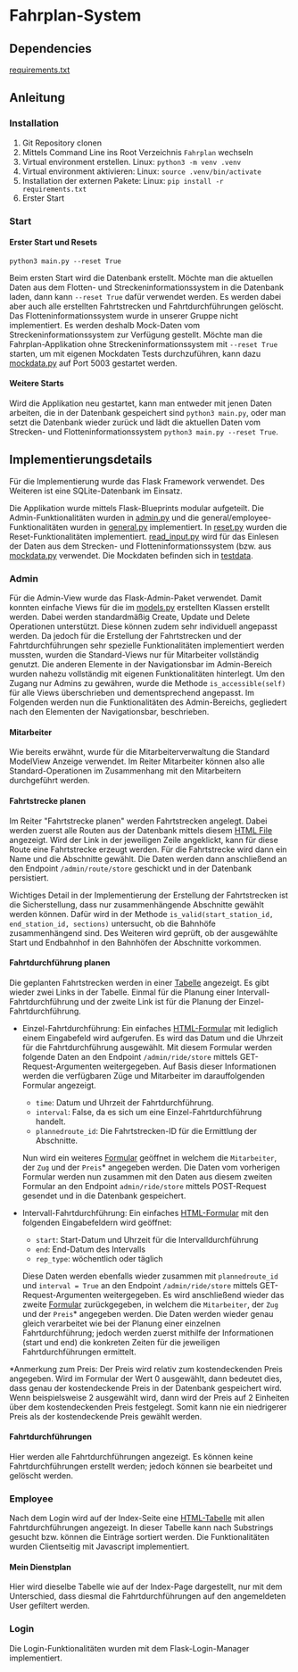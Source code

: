# Fahrplan-System

## Dependencies

[requirements.txt](./requirements.txt)

## Anleitung

### Installation
1. Git Repository clonen
2. Mittels Command Line ins Root Verzeichnis `Fahrplan` wechseln
3. Virtual environment erstellen. Linux: `python3 -m venv .venv`
4. Virtual environment aktivieren: Linux: `source .venv/bin/activate`
5. Installation der externen Pakete: Linux: `pip install -r requirements.txt`
6. Erster Start

### Start
#### Erster Start und Resets
`python3 main.py --reset True`

Beim ersten Start wird die Datenbank erstellt. Möchte man die aktuellen Daten aus dem Flotten- und Streckeninformationssystem
in die Datenbank laden, dann kann `--reset True` dafür verwendet werden. Es werden dabei aber auch alle erstellten Fahrtstrecken
und Fahrtdurchführungen gelöscht. Das Flotteninformationssystem wurde in unserer Gruppe nicht implementiert. 
Es werden deshalb Mock-Daten vom Streckeninformationssystem zur Verfügung gestellt.
Möchte man die Fahrplan-Applikation ohne Streckeninformationssystem mit `--reset True` starten, um mit eigenen Mockdaten 
Tests durchzuführen, kann dazu [mockdata.py](mockdata.py) auf Port 5003 gestartet werden.


#### Weitere Starts
Wird die Applikation neu gestartet, kann man entweder mit jenen Daten arbeiten, die in der Datenbank
gespeichert sind `python3 main.py`, oder man setzt die Datenbank wieder zurück und lädt die aktuellen Daten vom 
Strecken- und Flotteninformationssystem `python3 main.py --reset True`.

## Implementierungsdetails
Für die Implementierung wurde das Flask Framework verwendet. Des Weiteren ist eine SQLite-Datenbank im Einsatz.

Die Applikation wurde mittels Flask-Blueprints modular aufgeteilt. Die Admin-Funktionalitäten wurden in 
[admin.py](admin.py) und die general/employee-Funktionalitäten wurden in [general.py](general.py) implementiert.
In [reset.py](reset.py) wurden die Reset-Funktionalitäten implementiert. [read_input.py](read_input.py) wird für
das Einlesen der Daten aus dem Strecken- und Flotteninformationssystem (bzw. aus [mockdata.py](testdata/mockdata.py) verwendet. 
Die Mockdaten befinden sich in [testdata](testdata). 

### Admin
Für die Admin-View wurde das Flask-Admin-Paket verwendet. Damit konnten einfache Views für die im [models.py](./models.py)
erstellten Klassen erstellt werden. Dabei werden standardmäßig Create, Update und Delete Operationen unterstützt.
Diese können zudem sehr individuell angepasst werden. Da jedoch für die Erstellung der Fahrtstrecken und der
Fahrtdurchführungen sehr spezielle Funktionalitäten implementiert werden mussten, wurden die Standard-Views nur für 
Mitarbeiter vollständig genutzt. Die anderen Elemente in der Navigationsbar im Admin-Bereich wurden nahezu vollständig
mit eigenen Funktionalitäten hinterlegt. Um den Zugang nur Admins zu gewähren, wurde die Methode `is_accessible(self)`
für alle Views überschrieben und dementsprechend angepasst. Im Folgenden werden nun die Funktionalitäten des Admin-Bereichs, gegliedert
nach den Elementen der Navigationsbar, beschrieben.

#### Mitarbeiter
Wie bereits erwähnt, wurde für die Mitarbeiterverwaltung die Standard ModelView Anzeige verwendet. Im Reiter Mitarbeiter
können also alle Standard-Operationen im Zusammenhang mit den Mitarbeitern durchgeführt werden.

#### Fahrtstrecke planen
Im Reiter "Fahrtstrecke planen" werden Fahrtstrecken angelegt. Dabei werden zuerst alle Routen aus der Datenbank
mittels diesem [HTML File](./templates/admin/admin_routes_overview.html) angezeigt.
Wird der Link in der jeweiligen Zeile angeklickt, kann für diese Route eine Fahrtstrecke erzeugt werden.
Für die Fahrtstrecke wird dann ein Name und die Abschnitte gewählt. Die Daten werden dann anschließend an den 
Endpoint `/admin/route/store` geschickt und in der Datenbank persistiert.

Wichtiges Detail in der Implementierung der Erstellung der Fahrtstrecken ist die Sicherstellung, dass nur zusammenhängende
Abschnitte gewählt werden können. Dafür wird in der Methode `is_valid(start_station_id, end_station_id, sections)` untersucht,
ob die Bahnhöfe zusammenhängend sind. Des Weiteren wird geprüft, ob der ausgewählte Start und Endbahnhof in den Bahnhöfen der 
Abschnitte vorkommen.

#### Fahrtdurchführung planen
Die geplanten Fahrtstrecken werden in einer [Tabelle](./templates/admin/admin_plannedroutes_overview.html) angezeigt. Es gibt wieder zwei Links in der Tabelle. Einmal 
für die Planung einer Intervall-Fahrtdurchführung und der zweite Link ist für die Planung der Einzel-Fahrtdurchführung.
 - Einzel-Fahrtdurchführung: Ein einfaches [HTML-Formular](./templates/admin/plan_single_ride_step1.html) mit lediglich einem Eingabefeld wird aufgerufen. Es wird 
    das Datum und die Uhrzeit für die Fahrtdurchführung ausgewählt. Mit diesem Formular werden folgende Daten an
    den Endpoint `/admin/ride/store` mittels GET-Request-Argumenten weitergegeben. Auf Basis dieser Informationen werden
    die verfügbaren Züge und Mitarbeiter im darauffolgenden Formular angezeigt.
   - `time`: Datum und Uhrzeit der Fahrtdurchführung.
   - `interval`: False, da es sich um eine Einzel-Fahrtdurchführung handelt.
   - `plannedroute_id`: Die Fahrtstrecken-ID für die Ermittlung der Abschnitte.

    Nun wird ein weiteres [Formular](./templates/admin/plan_single_ride_step2.html) geöffnet in welchem die `Mitarbeiter`, der `Zug` und der `Preis`* angegeben werden.
    Die Daten vom vorherigen Formular werden nun zusammen mit den Daten aus diesem zweiten Formular an den Endpoint
    `admin/ride/store` mittels POST-Request gesendet und in die Datenbank gespeichert.
   
 - Intervall-Fahrtdurchführung: Ein einfaches [HTML-Formular](./templates/admin/plan_interval_ride_step1.html) mit den folgenden Eingabefeldern wird geöffnet: 
    - `start`: Start-Datum und Uhrzeit für die Intervalldurchführung 
    - `end`: End-Datum des Intervalls
    - `rep_type`: wöchentlich oder täglich 
 
   Diese Daten werden ebenfalls wieder zusammen mit `plannedroute_id` und `interval = True`
   an den Endpoint `/admin/ride/store` mittels GET-Request-Argumenten weitergegeben. Es wird anschließend wieder
   das zweite [Formular](./templates/admin/plan_interval_ride_step2.html) zurückgegeben, in welchem die `Mitarbeiter`,
    der `Zug` und der `Preis`* angegeben werden. Die Daten werden wieder genau gleich verarbeitet wie bei der Planung
    einer einzelnen Fahrtdurchführung; jedoch werden zuerst mithilfe der Informationen (start und end) die konkreten
    Zeiten für die jeweiligen Fahrtdurchführungen ermittelt. 

*Anmerkung zum Preis: Der Preis wird relativ zum kostendeckenden Preis angegeben. Wird im Formular der Wert 0 ausgewählt, 
dann bedeutet dies, dass genau der kostendeckende Preis in der Datenbank gespeichert wird. Wenn beispielsweise 2 
ausgewählt wird, dann wird der Preis auf 2 Einheiten über dem kostendeckenden Preis festgelegt. Somit kann nie ein 
niedrigerer Preis als der kostendeckende Preis gewählt werden.

#### Fahrtdurchführungen
Hier werden alle Fahrtdurchführungen angezeigt. Es können keine Fahrtdurchführungen erstellt werden; jedoch können 
sie bearbeitet und gelöscht werden.

### Employee
Nach dem Login wird auf der Index-Seite eine [HTML-Tabelle](./templates/general/show_rides.html) mit allen Fahrtdurchführungen angezeigt. In dieser Tabelle
kann nach Substrings gesucht bzw. können die Einträge sortiert werden. Die Funktionalitäten wurden Clientseitig
mit Javascript implementiert.

#### Mein Dienstplan
Hier wird dieselbe Tabelle wie auf der Index-Page dargestellt, nur mit dem Unterschied, dass diesmal
die Fahrtdurchführungen auf den angemeldeten User gefiltert werden.

### Login
Die Login-Funktionalitäten wurden mit dem Flask-Login-Manager implementiert.